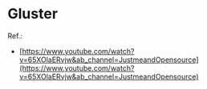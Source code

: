 # Gluster

Ref.:
* [https://www.youtube.com/watch?v=65XOlaERvjw&ab_channel=JustmeandOpensource](https://www.youtube.com/watch?v=65XOlaERvjw&ab_channel=JustmeandOpensource)
